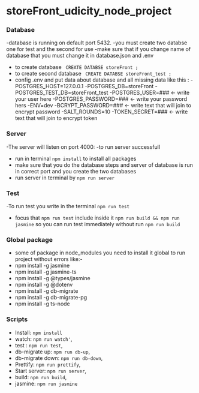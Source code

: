 # storeFront_udicity_node_project
### Database 
-database is running on default port 5432.
-you must create two databse one for test and the second for use
-make sure that if you change name of database that you must change it in database.json and .env
* to create database        ``` CREATE DATABSE storeFront ;```
* to create second database ``` CREATE DATABSE storeFront_test ;```
* config .env and put data about database and all missing data like this :
    -POSTGRES_HOST=127.0.0.1
    -POSTGRES_DB=storeFront
    -POSTGRES_TEST_DB=storeFront_test
    -POSTGRES_USER=###     <- write your user here
    -POSTGRES_PASSWORD=### <- write your password hers
    -ENV=dev
    -BCRYPT_PASSWORD=###   <- write text that will join to encrypt password
    -SALT_ROUNDS=10
    -TOKEN_SECRET=###      <- write text that will join to encrypt token
    
### Server
-The server will listen on port 4000:
-to run server successfull
* run in terminal ```npm install``` to install all packages
* make sure that you do the database steps and server of database is run in correct port and you create the two databases
* run server in terminal by ```npm run server```

### Test
-To run test you write in the terminal ```npm run test``` 
* focus that ```npm run test``` include inside it ```npm run build && npm run jasmine``` so you can run test immediately without run ```npm run build``` 

### Global package
- some of package in node_modules you need to install it global to run project without errors like:-
- npm install -g jasmine
- npm install -g jasmine-ts
- npm install -g @types/jasmine
- npm install -g @dotenv
- npm install -g db-migrate
- npm install -g db-migrate-pg
- npm install -g ts-node

### Scripts
- Install:            ```npm install```
- watch:              ```npm run watch'```,
- test :              ```npm run test```,
- db-migrate up:      ```npm run db-up```,
- db-migrate down:    ```npm run db-down```,
- Prettify:           ```npm run prettify```,
- Start server:       ```npm run server```,
- build:              ```npm run build```,
- jasmine:            ```npm run jasmine```

